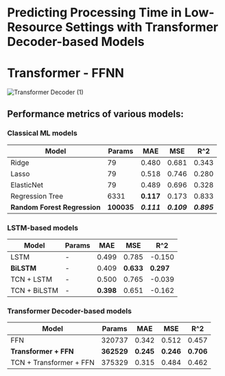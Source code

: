 # Predicting Processing Time in Low-Resource Settings with Transformer Decoder-based Models

# Transformer - FFNN
![Transformer Decoder (1)](https://github.com/user-attachments/assets/d8580782-95af-452c-90d3-544d2dd63166)

## Performance metrics of various models:

### Classical ML models

| Model                  | Params  | MAE   | MSE   | R^2   |
|------------------------|---------|-------|-------|-------|
| Ridge                  | 79      | 0.480 | 0.681 | 0.343 |
| Lasso                  | 79      | 0.518 | 0.746 | 0.280 |
| ElasticNet             | 79      | 0.489 | 0.696 | 0.328 |
| Regression Tree        | 6331    | **0.117** | 0.173 | 0.833 |
| **Random Forest Regression** | **100035** | **_0.111_** | **_0.109_** | **_0.895_** |

### LSTM-based models

| Model                  | Params  | MAE   | MSE   | R^2   |
|------------------------|---------|-------|-------|-------|
| LSTM                   | -       | 0.499 | 0.785 | -0.150|
| **BiLSTM**             | -       | 0.409 | **0.633** | **0.297** |
| TCN + LSTM             | -       | 0.500 | 0.765 | -0.039|
| TCN + BiLSTM           | -       | **0.398** | 0.651 | -0.162|

### Transformer Decoder-based models

| Model                        | Params  | MAE   | MSE   | R^2   |
|------------------------------|---------|-------|-------|-------|
| FFN                          | 320737  | 0.342 | 0.512 | 0.457 |
| **Transformer + FFN**        | **362529** | **0.245** | **0.246** | **0.706** |
| TCN + Transformer + FFN      | 375329  | 0.315 | 0.484 | 0.462 |

